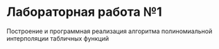 # Лабораторная работа №1

Построение и программная реализация алгоритма полиномиальной интерполяции табличных функций